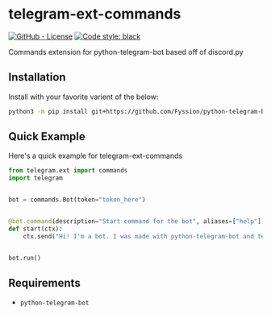 # telegram-ext-commands

[![GitHub - License](https://img.shields.io/github/license/Fyssion/telegram-ext-commands)](https://github.com/Fyssion/telegram-ext-commands/blob/master/LICENSE)
[![Code style: black](https://img.shields.io/badge/code%20style-black-000000.svg)](https://github.com/psf/black)

Commands extension for python-telegram-bot based off of discord.py

## Installation

Install with your favorite varient of the below:

```bash
python3 -m pip install git+https://github.com/Fyssion/python-telegram-bot
```

## Quick Example

Here's a quick example for telegram-ext-commands

```py
from telegram.ext import commands
import telegram


bot = commands.Bot(token="token_here")


@bot.command(description="Start command for the bot", aliases=["help"])
def start(ctx):
    ctx.send("Hi! I'm a bot. I was made with python-telegram-bot and telegram-ext-commands.")


bot.run()
```

## Requirements

- `python-telegram-bot`
